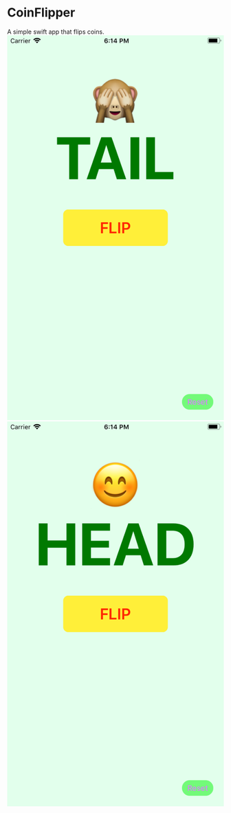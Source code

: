 # CoinFlipper
A simple swift app that flips coins.
![](https://raw.githubusercontent.com/QuyenTran1002/CoinFlipper/master/tail.png "Screenshot of Tail")
![](https://raw.githubusercontent.com/QuyenTran1002/CoinFlipper/master/head.png "Screenshot of Head")
